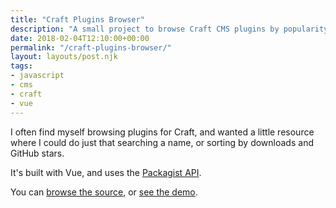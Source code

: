```yaml
---
title: "Craft Plugins Browser"
description: "A small project to browse Craft CMS plugins by popularity."
date: 2018-02-04T12:10:00+00:00
permalink: "/craft-plugins-browser/"
layout: layouts/post.njk
tags:
- javascript
- cms
- craft
- vue
---
```


I often find myself browsing plugins for Craft, and wanted a little resource where I could do just that searching a name, or sorting by downloads and GitHub stars.

It's built with Vue, and uses the [Packagist API](https://packagist.org/apidoc).

You can [browse the source](https://github.com/tjFogarty/craft-plugins), or [see the demo](https://codepen.io/tjFogarty/project/full/ZdYLPK/).

